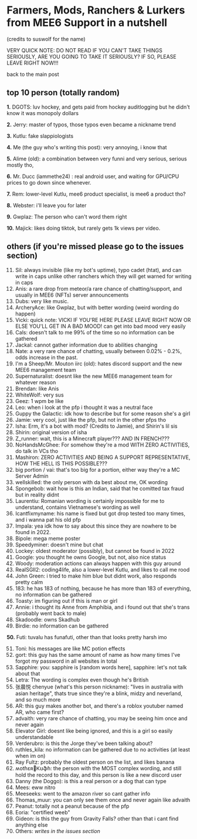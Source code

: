 # Farmers, Mods, Ranchers & Lurkers from MEE6 Support in a nutshell
(credits to suswolf for the name)

VERY QUICK NOTE: DO NOT READ IF YOU CAN'T TAKE THINGS SERIOUSLY, ARE YOU GOING TO TAKE IT SERIOUSLY? IF SO, PLEASE LEAVE RIGHT NOW!!!

back to the main post

## top 10 person (totally random)
**1.** DGOTS: luv hockey, and gets paid from hockey auditlogging but he didn't know it was monopoly dollars

**2.** Jerry: master of typos, those typos even became a nickname trend

**3.** Kutlu: fake slappiologists

**4.** Me (the guy who's writing this post): very annoying, i know that

**5.** Alime (old): a combination between very funni and very serious, serious mostly tho,

**6.** Mr. Ducc (iammethe24) : real android user, and waiting for GPU/CPU prices to go down since whenever.

**7.** Rem: lower-level Kutlu, mee6 product specialist, is mee6 a product tho?

**8.** Webster: i'll leave you for later

**9.** Gwplaz: The person who can't word them right

**10.** Majick: likes doing tiktok, but rarely gets 1k views per video.
## others (if you're missed please go to the issues section)

11. Sil: always invisible (like my bot's uptime), typo cadet (htat), and can write in caps unlike other ranchers which they will get warned for writing in caps
12. Anis: a rare drop from meteor/a rare chance of chatting/support, and usually in MEE6 (NFTs) server announcements
13. Dubs: very like music.
14. ArcheryAce: like Gwplaz, but with better wording (weird wording do happen)
15. Vicki:
quick note: VICKI IF YOU'RE HERE PLEASE LEAVE RIGHT NOW OR ELSE YOU'LL GET IN A BAD MOOD!
can get into bad mood very easily
16. Cals: doesn't talk to me 99% of the time so no information can be gathered
17. Jackal: cannot gather information due to abilities changing
18. Nate: a very rare chance of chatting, usually between 0.02% - 0.2%, odds increase in the past.
19. I'm a Sheep/Mr. Mouton iirc (old): hates discord support and the new MEE6 management team
20. Supernaturalist: doesnt like the new MEE6 management team for whatever reason
21. Brendan: like Anis
22. WhiteWolf: very sus
23. Geez: 1 wpm be like
24. Leo: when i look at the pfp i thought it was a neutral face
25. Guppy the Galactic: idk how to describe but for some reason she's a girl
26. Jamie: very cool, just like the pfp, but not in the other pfps tho
27. Isha: Erm, it's a bot with mod? (Credits to Jamie), and Shirin's lil sis
28. Shirin: original version of isha
29. Z_runner: wait, this is a Minecraft player??? AND IN FRENCH???
30. NoHandsMcGhee: For somehow they're a mod WITH ZERO ACTIVITIES, do talk in VCs tho
31. Mashiron: ZERO ACTIVITIES AND BEING A SUPPORT REPRESENTATIVE, HOW THE HELL IS THIS POSSIBLE???
32. big portion / vai: that's too big for a portion, either way they're a MC Server Admin
33. wellskilled: the only person with da best about me, OK wording
34. Spongebob: wait how is this an Indian, said that he comitted tax fraud but in reality didnt
35. Laurentiu: Romanian wording is certainly impossible for me to understand, contains Vietnamese's wording as well
36. Icantfixmyname: his name is fixed but got drop tested too many times, and i wanna pat his old pfp
37. Impala: yea idk how to say about this since they are nowhere to be found in 2022.
38. Bipole: mega meme poster
39. Speedyminer: doesn't mine but chat
40. Lockey: oldest moderator (possibly), but cannot be found in 2022
41. Google: you thought he owns Google, but not, also nice status
42. Woody: moderation actions can always happen with this guy around
43. RealSGII2: coding4life, also a lower-level Kutlu, and likes to call me rood
44. John Green: i tried to make him blue but didnt work, also responds pretty calm
45. 183: he has 183 of nothing, because he has more than 183 of everything, no information can be gathered
46. Toasty: im figuring out if this is man or girl
47. Annie: i thought its Anne from Amphibia, and i found out that she's trans (probably went back to male)
48. Skadoodle: owns Skadhub
49. Birdie: no information can be gathered 

**50.** Futi: tuvalu has funafuti, other than that looks pretty harsh imo

51. Toni: his messages are like MC potion effects
52. gort: this guy has the same amount of name as how many times I've forgot my password in all websites in total
53. Sapphire: you: sapphire is [random words here], sapphire: let's not talk about that
54. Letra: The wording is complex even though he's British
55. 张晨悦 chenyue (what's this person nickname): "lives in australia with asian heritage", thats true since they're a blink, midzy and neverland, and so much more
56. AR: this guy makes another bot, and there's a roblox youtuber named AR, who came first?
57. advaith: very rare chance of chatting, you may be seeing him once and never again
58. Elevator Girl: doesnt like being ignored, and this is a girl so easily understandable
59. Verderubro: is this the Jorge they've been talking about?
60. ruthles_kila: no information can be gathered due to no activities (at least when im on)
61. Ray Fultz: probably the oldest person on the list, and likes banana
62. ʍօtɦɛʀ👠Ꮶʊֆɦ: the person with the MOST complex wording, and still hold the record to this day, and this person is like a new discord user
63. Danny (the Doggo): is this a real person or a dog that can type
64. Mees: eww nitro
65. Meeseeks: went to the amazon river so cant gather info
66. Thomas_muur: you can only see them once and never again like advaith
67. Peanut: totally not a peanut because of the pfp
68. Eoria: "certified weeb"
69. Gideon: is this the guy from Gravity Falls? other than that i cant find anything else
70. Others: *writes in the issues section*
